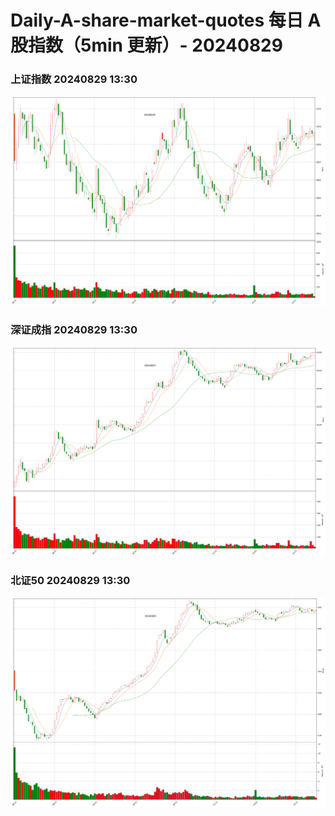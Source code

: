 
# Daily-A-share-market-quotes 每日 A 股指数（5min 更新）- 20240829

### 上证指数 20240829 13:30
![](./fig/2024/8/20240829-sh000001.png)

### 深证成指 20240829 13:30
![](./fig/2024/8/20240829-sz399001.png)

### 北证50 20240829 13:30
![](./fig/2024/8/20240829-bj899050.png)
